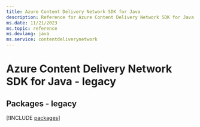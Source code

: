 ```yaml
---
title: Azure Content Delivery Network SDK for Java
description: Reference for Azure Content Delivery Network SDK for Java
ms.date: 11/21/2023
ms.topic: reference
ms.devlang: java
ms.service: contentdeliverynetwork
---
```

# Azure Content Delivery Network SDK for Java - legacy
## Packages - legacy
[!INCLUDE [packages](content-delivery-network-index.md)]